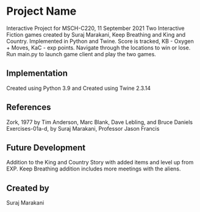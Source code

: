 # Project Name
Interactive Project for MSCH-C220, 11 September 2021
Two Interactive Fiction games created by Suraj Marakani, Keep Breathing and King and Country. Implemented in Python and Twine. Score is tracked, KB - Oxygen + Moves, KaC - exp points. Navigate through the locations to win or lose. Run main.py to launch game client and play the two games. 
## Implementation
Created using Python 3.9 
and
Created using Twine 2.3.14
## References
Zork, 1977 by Tim Anderson, Marc Blank, Dave Lebling, and Bruce Daniels
Exercises-01a-d, by Suraj Marakani, Professor Jason Francis
## Future Development
Addition to the King and Country Story with added items and level up from EXP. Keep Breathing addition includes more meetings with the aliens.
## Created by
Suraj Marakani
